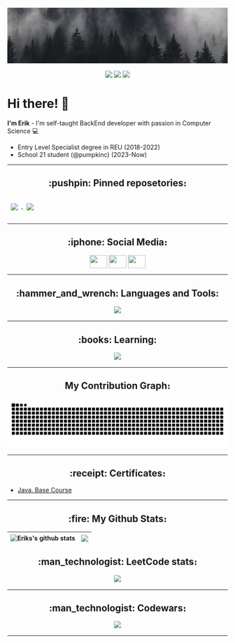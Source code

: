 ![Header](https://github.com/emarkosyan/emarkosyan/blob/main/assets/header.jpg)

<p align="center">
 
 <img src="https://badges.strrl.dev/years/emarkosyan"/> 
 <img src="https://badges.strrl.dev/repos/emarkosyan"/>
 <img src="https://badges.strrl.dev/commits/all/emarkosyan" />

</p>

# Hi there! 👋
**I'm Erik** - I'm self-taught BackEnd developer with passion in Computer Science 💻

- Entry Level Specialist degree in REU (2018-2022)
- School 21 student (@pumpkinc) (2023-Now)
---

<h2 align="center" style="text-decoration: none;">
  :pushpin: Pinned reposetories։
</h2>



<a href="https://github.com/emarkosyan/Earth-Defence">
  <img align="center" style="margin:1rem 0.5rem" src="https://github-readme-stats.vercel.app/api/pin/?username=emarkosyan&repo=Earth-Defence&title_color=ffffff&text_color=c9cacc&icon_color=4AB197&bg_color=1A2B34" />
</a>
<a href="https://github.com/emarkosyan/pacman-ai">
  <img align="center" style="margin:1rem 0.5rem" src="https://github-readme-stats.vercel.app/api/pin/?username=emarkosyan&repo=pacman-ai&title_color=ffffff&text_color=c9cacc&icon_color=4AB197&bg_color=1A2B34" />
</a>

--- 

<h2 align="center">
  :iphone: Social Media։
</h2>

<p align="center">
<!--<a href="your link" target="blank"><img align="center" src="https://cdn.jsdelivr.net/npm/simple-icons@3.0.1/icons/twitter.svg" alt="" height="30" width="40" /></a>
<a href="your link" target="blank"><img align="center" src="https://cdn.jsdelivr.net/npm/simple-icons@3.0.1/icons/linkedin.svg" alt="" height="30" width="40" /></a>-->
<a href="https://t.me\cerbinnn" target="blank"><img align="center" src="https://cdn.jsdelivr.net/npm/simple-icons@3.0.1/icons/telegram.svg" alt="" height="30" width="40" /></a>
<a href="https://vk.com/id262214028" target="blank"><img align="center" src="https://cdn.jsdelivr.net/npm/simple-icons@3.0.1/icons/vk.svg" alt="" height="30" width="40" /></a>
<a href="https://www.youtube.com/channel/UCz7cSgMqjSgO1sRgw4us0VQ" target="blank"><img align="center" src="https://cdn.jsdelivr.net/npm/simple-icons@3.0.1/icons/youtube.svg" alt="" height="30" width="40" /></a>
</p>

---

<h2 align="center">
  :hammer_and_wrench: Languages and Tools:
</h2>


<div>
  <p align="center">
    <img src="https://skillicons.dev/icons?i=java,bash,c,cpp,js,maven,gradle,mysql,postgres,firebase,idea" />
  </p>
</div>

---

<h2 align="center">
  :books: Learning:
</h2>

<div>
  <p align="center">
    <img src="https://skillicons.dev/icons?i=react,spring,go,hibernate,bots,docker,kafka,kubernetes,linux,ts,mongo,kotlin,jenkins" />
  </p>
</div>

---

<h2 align="center">
  My Contribution Graph։
</h2>
<p align="center">
  <img src="https://raw.githubusercontent.com/emarkosyan/emarkosyan/output/github-contribution-grid-snake.svg" alt="snake"></center>
</p>

---

<h2 align="center">
  :receipt: Certificates։
</h2>

- [Java. Base Course](https://stepik.org/cert/1859739)

---

<h2 align="center">
  :fire: My Github Stats։
</h2>

| <img align="center" src="https://github-readme-stats.vercel.app/api?username=emarkosyan&show_icons=true&include_all_commits=true&theme=darcula&hide_border=true" alt="Eriks's github stats" /> | <img align="center" src="https://github-readme-stats.vercel.app/api/top-langs/?username=emarkosyan&hide=html,css,shaderlab,kotlin,hlsl&layout=compact&theme=darcula&hide_border=true" /> |
| ------------- | ------------- |

<h2 align="center">
  :man_technologist: LeetCode stats։
</h2>

<p align = "center">
  <img  src = "https://leetcard.jacoblin.cool/emarkosyan?theme=nord&font=Sarabun">
</p>

---

<h2 align="center">
  :man_technologist: Codewars։
</h2>

<p align = "center">
  <img  src = "https://www.codewars.com/users/emarkosyan/badges/large">
</p>

---